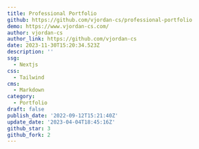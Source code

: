 ```yaml
---
title: Professional Portfolio
github: https://github.com/vjordan-cs/professional-portfolio
demo: https://www.vjordan-cs.com/
author: vjordan-cs
author_link: https://github.com/vjordan-cs
date: 2023-11-30T15:20:34.523Z
description: ''
ssg:
  - Nextjs
css:
  - Tailwind
cms:
  - Markdown
category:
  - Portfolio
draft: false
publish_date: '2022-09-12T15:21:40Z'
update_date: '2023-04-04T18:45:16Z'
github_star: 3
github_fork: 2
---
```

